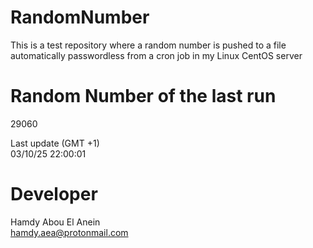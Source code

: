 # RandomNumber    
This is a test repository where a random number is pushed to a file automatically passwordless from a cron job in my Linux CentOS server    
# Random Number of the last run   
29060
      
Last update (GMT +1)    
03/10/25 22:00:01
# Developer    
Hamdy Abou El Anein   
hamdy.aea@protonmail.com
